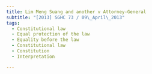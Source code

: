 ```yaml
---
title: Lim Meng Suang and another v Attorney-General 
subtitle: "[2013] SGHC 73 / 09\_April\_2013"
tags:
  - Constitutional law
  - Equal protection of the law
  - Equality before the law
  - Constitutional law
  - Constitution
  - Interpretation

---
```


